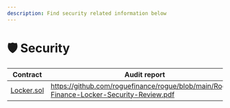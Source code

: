 ```yaml
---
description: Find security related information below
---
```


# 🛡 Security

<table><thead><tr><th width="140.33333333333331">Contract</th><th>Audit report</th><th>Deployed commit</th></tr></thead><tbody><tr><td><a href="https://github.com/roguefinance/rogue/blob/main/src/Locker.sol">Locker.sol</a></td><td><a href="https://github.com/roguefinance/rogue/blob/main/Rogue-Finance-Locker-Security-Review.pdf">https://github.com/roguefinance/rogue/blob/main/Rogue-Finance-Locker-Security-Review.pdf</a></td><td><a href="https://github.com/roguefinance/rogue/commit/037bb120849afdfa4617a4a440b1f4cc9a9d8f7d">https://github.com/roguefinance/rogue/commit/037bb120849afdfa4617a4a440b1f4cc9a9d8f7d</a></td></tr></tbody></table>

